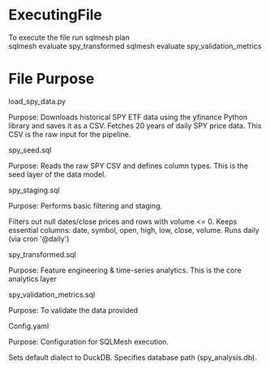# ExecutingFile
To execute the file run 
sqlmesh plan  
sqlmesh evaluate spy_transformed 
sqlmesh evaluate spy_validation_metrics

# File Purpose
load_spy_data.py

Purpose: Downloads historical SPY ETF data using the yfinance Python library and saves it as a CSV.
Fetches 20 years of daily SPY price data. This CSV is the raw input for the pipeline.

spy_seed.sql

Purpose: Reads the raw SPY CSV and defines column types.
This is the seed layer of the data model.

spy_staging.sql

Purpose: Performs basic filtering and staging.

Filters out null dates/close prices and rows with volume <= 0.
Keeps essential columns: date, symbol, open, high, low, close, volume.
Runs daily (via cron '@daily')

spy_transformed.sql

Purpose: Feature engineering & time-series analytics.
This is the core analytics layer

spy_validation_metrics.sql

Purpose: To validate the data provided

Config.yaml

Purpose: Configuration for SQLMesh execution.

Sets default dialect to DuckDB.
Specifies database path (spy_analysis.db).
